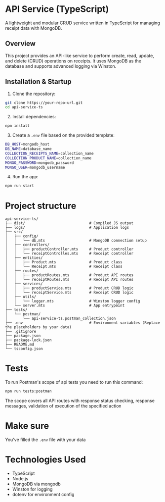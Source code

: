 # API Service (TypeScript)

A lightweight and modular CRUD service written in TypeScript for managing receipt data with MongoDB.

## Overview

This project provides an API-like service to perform create, read, update, and delete (CRUD) operations on receipts. It uses MongoDB as the database and supports advanced logging via Winston.

## Installation & Startup

1. Clone the repository:

```bash
git clone https://your-repo-url.git
cd api-service-ts
```
2. Install dependencies:
```bash
npm install
```

3. Create a ```.env``` file based on the provided template:
```bash
DB_HOST=mongodb_host
DB_NAME=database_name
COLLECTION_RECEIPTS_NAME=collection_name
COLLECTION_PRODUCT_NAME=collection_name
MONGO_PASSWORD=mongodb_password
MONGO_USER=mongodb_username
```

4. Run the app:
```bash
npm run start
```

# Project structure

```
api-service-ts/
├── dist/                             # Compiled JS output
├── logs/                             # Application logs
├── src/
│   ├── config/
│   │   └── db.mts                    # MongoDB connection setup
│   ├── controllers/
│   │   ├── productController.mts     # Product controller
│   │   └── receiptControlles.mts     # Receipt controller
│   ├── entities/
│   │   ├── Product.mts               # Product class
│   │   └── Receipt.mts               # Receipt class
│   ├── routes/
│   │   ├── productRoutes.mts         # Product API routes
│   │   └── receiptRoutes.mts         # Receipt API routes
│   ├── services/
│   │   ├── productService.mts        # Product CRUD logic
│   │   └── receiptService.mts        # Receipt CRUD logic
│   ├── utils/
│   │   └── logger.mts                # Winston logger config
│   └── server.mts                    # App entrypoint
├── tests/
│   └── postman/
│       └── api-service-ts.postman_collection.json
├── .env                              # Environment variables (Replace the placeholders by your data)
├── .gitignore
├── package.json
├── package-lock.json
├── README.md
└── tsconfig.json
```

# Tests
To run Postman's scope of api tests you need to run this command:
```bash
npm run tests:postman
```
The scope covers all API routes with response status checking, response messages, validation of execution of the specified action

# Make sure
You've filled the ```.env``` file with your data

# Technologies Used

- TypeScript
- Node.js
- MongoDB via mongodb
- Winston for logging
- dotenv for environment config
